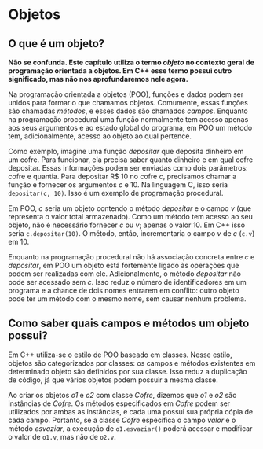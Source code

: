 # Objetos

## O que é um objeto?

**Não se confunda. Este capítulo utiliza o termo _objeto_ no contexto geral de
programação orientada a objetos. Em C++ esse termo possui outro significado, mas
não nos aprofundaremos nele agora.**

Na programação orientada a objetos (POO), funções e dados podem ser unidos para
formar o que chamamos objetos. Comumente, essas funções são chamadas _métodos_,
e esses dados são chamados _campos_. Enquanto na programação procedural uma
função normalmente tem acesso apenas aos seus argumentos e ao estado global do
programa, em POO um método tem, adicionalmente, acesso ao objeto ao qual
pertence.

Como exemplo, imagine uma função _depositar_ que deposita dinheiro em um cofre.
Para funcionar, ela precisa saber quanto dinheiro e em qual cofre depositar.
Essas informações podem ser enviadas como dois parâmetros: cofre e quantia. Para
depositar R$ 10 no cofre _c_, precisamos chamar a função e fornecer os
argumentos _c_ e 10. Na linguagem C, isso seria `depositar(c, 10)`. Isso é um
exemplo de programação procedural.

Em POO, _c_ seria um objeto contendo o método _depositar_ e o campo _v_ (que
representa o valor total armazenado). Como um método tem acesso ao seu objeto,
não é necessário fornecer _c_ ou _v_; apenas o valor 10. Em C++ isso seria
`c.depositar(10)`. O método, então, incrementaria o campo _v_ de _c_ (`c.v`)
em 10.

Enquanto na programação procedural não há associação concreta entre _c_ e
_depositar_, em POO um objeto está fortemente ligado às operações que podem ser
realizadas com ele. Adicionalmente, o método _depositar_ não pode ser acessado
sem _c_. Isso reduz o número de identificadores em um programa e a chance de
dois nomes entrarem em conflito: outro objeto pode ter um método com o mesmo
nome, sem causar nenhum problema.

## Como saber quais campos e métodos um objeto possui?

Em C++ utiliza-se o estilo de POO baseado em classes. Nesse estilo, objetos são
categorizados por classes: os campos e métodos existentes em determinado objeto
são definidos por sua classe. Isso reduz a duplicação de código, já que vários
objetos podem possuir a mesma classe.

Ao criar os objetos _o1_ e _o2_ com classe _Cofre_, dizemos que _o1_ e _o2_ são
instâncias de _Cofre_. Os métodos especificados em _Cofre_ podem ser utilizados
por ambas as instâncias, e cada uma possui sua própria cópia de cada campo.
Portanto, se a classe _Cofre_ especifica o campo _valor_ e o método _esvaziar_,
a execução de `o1.esvaziar()` poderá acessar e modificar o valor de `o1.v`, mas
não de `o2.v`.
